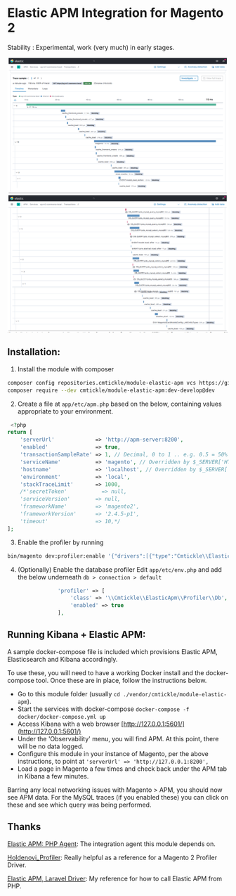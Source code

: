 # Elastic APM Integration for Magento 2

Stability : Experimental, work (very much) in early stages.

![Screenshot of Magento Elastic APM trace](./public/apm-screenshot.png?raw=true "Screenshot of Magento Elastic APM trace")
![Screenshot of Magento Elastic APM trace showing MySQL query](./public/apm-screenshot-2.png?raw=true "Screenshot of Magento Elastic APM trace showing MySQL query.")

## Installation:

1) Install the module with composer
```bash
composer config repositories.cmtickle/module-elastic-apm vcs https://github.com/cmtickle/elastic-apm-magento.git
composer require --dev cmtickle/module-elastic-apm:dev-develop@dev
```

2) Create a file at `app/etc/apm.php` based on the below, containing values appropriate to your environment.
```php
 <?php
return [
    'serverUrl'             => 'http://apm-server:8200',
    'enabled'               => true,
    'transactionSampleRate' => 1, // Decimal, 0 to 1 .. e.g. 0.5 = 50% of transactions traced, 1 = 100%.
    'serviceName'           => 'magento', // Overridden by $_SERVER['HTTP_HOST'], special characters replaced with hyphens.
    'hostname'              => 'localhost', // Overridden by $_SERVER['HOSTNAME'].
    'environment'           => 'local',
    'stackTraceLimit'       => 1000,
    /*'secretToken'           => null,
    'serviceVersion'        => null,
    'frameworkName'         => 'magento2',
    'frameworkVersion'      => '2.4.5-p1',
    'timeout'               => 10,*/
];
```

3) Enable the profiler by running
```bash
bin/magento dev:profiler:enable '{"drivers":[{"type":"Cmtickle\\ElasticApm\\Profiler\\Driver"}]}'
```

4) (Optionally) Enable the database profiler
Edit `app/etc/env.php` and add the below underneath `db > connection > default`
```php
                'profiler' => [
                    'class' => '\\Cmtickle\\ElasticApm\\Profiler\\Db',
                    'enabled' => true
                ],
```

## Running Kibana + Elastic APM:

A sample docker-compose file is included which provisions Elastic APM, Elasticsearch and Kibana accordingly.

To use these, you will need to have a working Docker install and the docker-compose tool. Once these are in place, follow 
the instructions below.

* Go to this module folder (usually `cd ./vendor/cmtickle/module-elastic-apm`).
* Start the services with docker-compose `docker-compose -f docker/docker-compose.yml up`
* Access Kibana with a web browser [http://127.0.0.1:5601/](http://127.0.0.1:5601/)
* Under the 'Observability' menu, you will find APM. At this point, there will be no data logged.
* Configure this module in your instance of Magento, per the above instructions, to point at `'serverUrl' => 'http://127.0.0.1:8200',`
* Load a page in Magento a few times and check back under the APM tab in Kibana a few minutes. 

Barring any local networking issues with Magento > APM, you should now see APM data. For the MySQL traces (if you enabled 
these) you can click on these and see which query was being performed.

## Thanks

[Elastic APM: PHP Agent](https://github.com/nipwaayoni/elastic-apm-php-agent/): The integration agent this module depends 
on.

[Holdenovi_Profiler](https://github.com/perryholden/Holdenovi_Profiler): Really helpful as a reference for a Magento 2 
Profiler Driver.

[Elastic APM, Laravel Driver](https://github.com/arkaitzgarro/elastic-apm-laravel/): My reference for how to call Elastic 
APM from PHP. 
